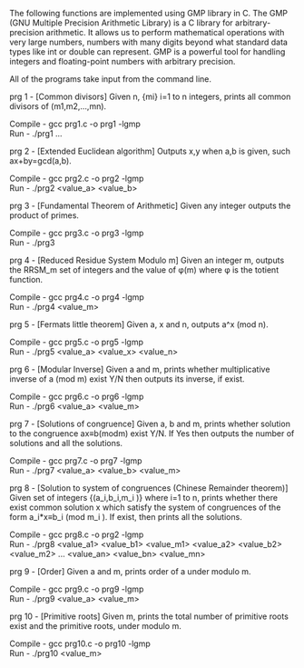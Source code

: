 The following functions are implemented using GMP library in C.
The GMP (GNU Multiple Precision Arithmetic Library) is a C library for arbitrary-precision arithmetic. It allows us to perform mathematical operations with very large numbers, numbers with many digits beyond what standard data types like int or double can represent. GMP is a powerful tool for handling integers and floating-point numbers with arbitrary precision.

All of the programs take input from the command line.

prg 1 - [Common divisors] 
Given n, {mi} i=1 to n integers, prints all common divisors of (m1,m2,…,mn).

Compile - gcc prg1.c -o prg1 -lgmp  
Run - ./prg1 <integer1> <integer2> ... <integerN>

prg 2 - [Extended Euclidean algorithm] 
Outputs x,y when a,b is given, such ax+by=gcd(a,b).

Compile - gcc prg2.c -o prg2 -lgmp  
Run - ./prg2 <value_a> <value_b>

prg 3 - [Fundamental Theorem of Arithmetic] 
Given any integer outputs the product of primes.

Compile - gcc prg3.c -o prg3 -lgmp  
Run - ./prg3 <integer>

prg 4 - [Reduced Residue System Modulo m] 
Given an integer m, outputs the RRSM_m set of integers and the value of φ(m) where φ is the totient function.

Compile - gcc prg4.c -o prg4 -lgmp  
Run - ./prg4 <value_m>

prg 5 - [Fermats little theorem]
Given a, x and n, outputs a^x (mod n).

Compile - gcc prg5.c -o prg5 -lgmp  
Run - ./prg5 <value_a> <value_x> <value_n>

prg 6 - [Modular Inverse]
Given a and m, prints whether multiplicative inverse of a (mod m) exist Y/N then outputs its inverse, if exist.

Compile - gcc prg6.c -o prg6 -lgmp  
Run - ./prg6 <value_a> <value_m>

prg 7 - [Solutions of congruence] 
Given a, b and m, prints whether solution to the congruence ax≡b(modm) exist Y/N. If Yes then outputs the number of solutions and all the solutions.

Compile - gcc prg7.c -o prg7 -lgmp  
Run - ./prg7 <value_a> <value_b> <value_m>

prg 8 - [Solution to system of congruences (Chinese Remainder theorem)] 
Given set of integers {(a_i,b_i,m_i )} where i=1 to n, prints whether there exist common solution x which satisfy the system of congruences of the form a_i*x≡b_i (mod m_i ). If exist, then prints all the solutions.

Compile - gcc prg8.c -o prg2 -lgmp  
Run - ./prg8 <value_a1> <value_b1> <value_m1> <value_a2> <value_b2> <value_m2> ... <value_an> <value_bn> <value_mn>

prg 9 - [Order] 
Given a and m, prints order of a under modulo m.

Compile - gcc prg9.c -o prg9 -lgmp  
Run - ./prg9 <value_a> <value_m>

prg 10 - [Primitive roots] 
Given m, prints the total number of primitive roots exist and the primitive roots, under modulo m.

Compile - gcc prg10.c -o prg10 -lgmp  
Run - ./prg10 <value_m>
